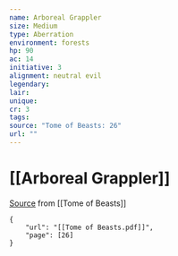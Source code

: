```yaml
---
name: Arboreal Grappler
size: Medium
type: Aberration
environment: forests
hp: 90
ac: 14
initiative: 3
alignment: neutral evil
legendary: 
lair: 
unique: 
cr: 3
tags: 
source: "Tome of Beasts: 26"
url: ""
---
```

# [[Arboreal Grappler]]

[Source](zotero://open-pdf/library/items/ULEQWHJM?page=26) from [[Tome of Beasts]]

```pdf
{
	"url": "[[Tome of Beasts.pdf]]",
	"page": [26]
}
```

